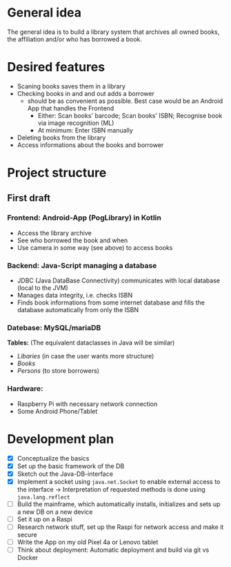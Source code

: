 # General idea

The general idea is to build a library system that archives all owned books, the affiliation and/or who has borrowed a book.

# Desired features

- Scaning books saves them in a library
- Checking books in and and out adds a borrower
    - should be as convenient as possible. Best case would be an Android App that handles the Frontend
        - Either: Scan books' barcode; Scan books' ISBN; Recognise book via image recognition (ML)
        - At minimum: Enter ISBN manually
- Deleting books from the library
- Access informations about the books and borrower

# Project structure

## First draft

### Frontend: Android-App (PogLibrary) in Kotlin

- Access the library archive
- See who borrowed the book and when
- Use camera in some way (see above) to access books

### Backend: Java-Script managing a database

- JDBC (Java DataBase Connectivity) communicates with local database (local to the JVM)
- Manages data integrity, i.e. checks ISBN
- Finds book informations from some internet database and fills the database automatically from only the ISBN

### Datebase: MySQL/mariaDB

**Tables:**
(The equivalent dataclasses in Java will be similar)

- *Libaries* (in case the user wants more structure)
- *Books*
- *Persons* (to store borrowers)

### Hardware:

- Raspberry Pi with necessary network connection
- Some Android Phone/Tablet

# Development plan

- [X] Conceptualize the basics
- [X] Set up the basic framework of the DB
- [X] Sketch out the Java-DB-interface
- [X] Implement a socket using `java.net.Socket` to enable external access to the interface -> Interpretation of requested methods is done using `java.lang.reflect`
- [ ] Build the mainframe, which automatically installs, initializes and sets up a new DB on a new device
- [ ] Set it up on a Raspi
- [ ] Research network stuff, set up the Raspi for network access and make it secure
- [ ] Write the App on my old Pixel 4a or Lenovo tablet
- [ ] Think about deployment: Automatic deployment and build via git vs Docker

